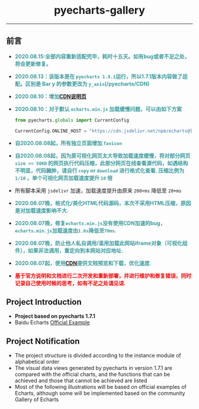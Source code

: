 <h1 align="center">pyecharts-gallery</h1>

---

## 前言

- **<font color=#3b9a9c>2020.08.15:全部内容重新适配完毕，耗时十五天。如有bug或者不足之处，将会更新修复。</font>**
- **<font color=#3b9a9c>2020.08.13：该版本是在 `pyecharts 1.8.1`运行，所以1.7.1版本内容做了适配。区别是 Bar y 的参数更改为 `y_axis`(/pyecharts/CDN)</font>**

- **<font color=#3b9a9c>2020.08.10：增加[CDN说明页](/pyecharts/CDN)</font>**

- **<font color=#3b9a9c>2020.08.10：对于默认 `echarts.min.js` 加载缓慢问题，可以由如下方案</font>**

  ```python
  from pyecharts.globals import CurrentConfig
  
  CurrentConfig.ONLINE_HOST = "https://cdn.jsdelivr.net/npm/echarts@latest/dist/"
  ```

  

- **<font color=#3b9a9c>自2020.08.08起，所有独立页面增加 `favicon`</font>**

- **<font color=#3b9a9c>自2020.08.08起，因为原可视化网页太大导致加载速度缓慢，将对部分网页 `size >= 50KB` 的网页执行代码压缩，此部分网页在线查看源代码，如遇结构不明显，代码臃肿，请自行 `copy` or `download` 进行格式化查看. 压缩比例为 `1/10` ，单个可视化网页加载速度提升 `10` 倍</font>**

- 所有脚本采用 `jsdelivr` 加速，加载速度提升由原来 `200+ms` 降低至 `20+ms`

- **<font color=#3b9a9c>2020.08.07晚，格式化/美化HTML代码源码，本次不采用HTML压缩，原因是对加载速度影响不大.</font>**

- **<font color=#3b9a9c>2020.08.07晚，修复`echarts.min.js`没有使用CDN加速的bug，`echarts.min.js`加载速度由`1.6s`降低至`70ms`.</font>**

- **<font color=#3b9a9c>2020.08.07晚，防止他人私自调用/滥用加载此网站iframe对象（可视化组件），如果非法调用，重定向到本网站对应地址.</font>**

- **<font color=#3b9a9c>2020.08.07起，使用[CDN](https://cdn.jsdelivr.net/)提供文档预览和下载，优化速度.</font>**

- **<font color=red>基于官方说明和文档进行二次开发和重新部署，并进行维护和修复错误，同时记录自己使用时候的思考，如有不足之处请见谅.</font>**
## Project Introduction

* **Project based on pyecharts 1.7.1**
* Baidu Echarts [Official Example](https://www.echartsjs.com/examples/zh/)

## Project Notification

* The project structure is divided according to the instance module of alphabetical order
* The visual data views generated by pyecharts in version 1.7.1 are compared with the official charts, and the functions that can be achieved and those that cannot be achieved are listed
* Most of the following illustrations will be based on official examples of Echarts, although some will be implemented based on the community Gallery of Echarts
